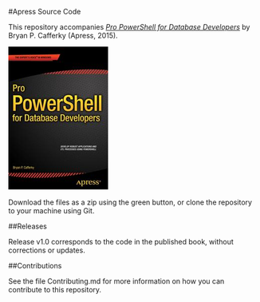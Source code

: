#Apress Source Code

This repository accompanies [*Pro PowerShell for Database Developers*](http://www.apress.com/9781484205426) by Bryan P. Cafferky (Apress, 2015).

![Cover image](9781484205426.jpg)

Download the files as a zip using the green button, or clone the repository to your machine using Git.

##Releases

Release v1.0 corresponds to the code in the published book, without corrections or updates.

##Contributions

See the file Contributing.md for more information on how you can contribute to this repository.

